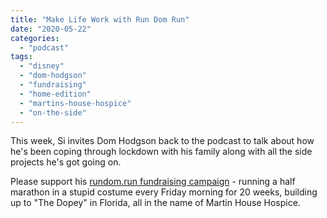 ```yaml
---
title: "Make Life Work with Run Dom Run"
date: "2020-05-22"
categories: 
  - "podcast"
tags: 
  - "disney"
  - "dom-hodgson"
  - "fundraising"
  - "home-edition"
  - "martins-house-hospice"
  - "on-the-side"
---
```


This week, Si invites Dom Hodgson back to the podcast to talk about how he's been coping through lockdown with his family along with all the side projects he's got going on.

Please support his [rundom.run fundraising campaign](http://rundom.run) - running a half marathon in a stupid costume every Friday morning for 20 weeks, building up to "The Dopey" in Florida, all in the name of Martin House Hospice.
